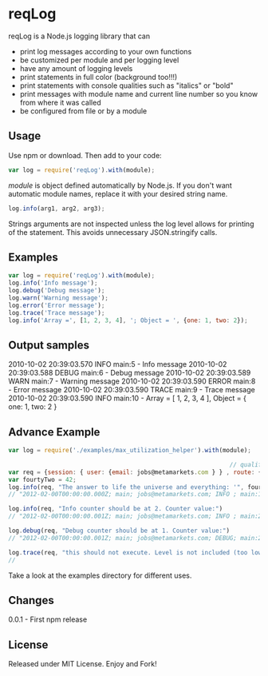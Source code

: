 reqLog
===========

reqLog is a Node.js logging library that can

* print log messages according to your own functions
* be customized per module and per logging level
* have any amount of logging levels
* print statements in full color (background too!!!)
* print statements with console qualities such as "italics" or "bold"
* print messages with module name and current line number so you know from where it was called
* be configured from file or by a module

Usage
-----
Use npm or download. Then add to your code:

  ```javascript
  var log = require('reqLog').with(module);
  ```

*module* is object defined automatically by Node.js. If you don't want automatic module names, replace it with your desired string name.

  ```javascript
  log.info(arg1, arg2, arg3);
  ```

Strings arguments are not inspected unless the log level allows for printing of the statement.  This avoids unnecessary JSON.stringify calls.

Examples
--------

  ```javascript
  var log = require('reqLog').with(module);
  log.info('Info message');
  log.debug('Debug message');
  log.warn('Warning message');
  log.error('Error message');
  log.trace('Trace message');
  log.info('Array =', [1, 2, 3, 4], '; Object = ', {one: 1, two: 2});
  ```


Output samples
--------------

  2010-10-02 20:39:03.570 INFO  main:5 - Info message
  2010-10-02 20:39:03.588 DEBUG main:6 - Debug message
  2010-10-02 20:39:03.589 WARN  main:7 - Warning message
  2010-10-02 20:39:03.590 ERROR main:8 - Error message
  2010-10-02 20:39:03.590 TRACE main:9 - Trace message
  2010-10-02 20:39:03.590 INFO  main:10 - Array = [ 1, 2, 3, 4 ], Object = { one: 1, two: 2 }

Advance Example
---------------

  ```javascript
  var log = require('./examples/max_utilization_helper').with(module);

                                                                // qualifiers to make it a 'req' object
  var req = {session: { user: {email: jobs@metamarkets.com } } , route: {}, res: {}, next: {}};
  var fourtyTwo = 42;
  log.info(req, "The answer to life the universe and everything: '", fourtyTwo, "'")
  // "2012-02-00T00:00:00.000Z; main; jobs@metamarkets.com; INFO ; main:18; The answer to life the universe and everything: '!¿!fourtyTwo!¿!'; 1"

  log.info(req, "Info counter should be at 2. Counter value:")
  // "2012-02-00T00:00:00.001Z; main; jobs@metamarkets.com; INFO ; main:21; Info counter should be at 2. Counter value:; 2"

  log.debug(req, "Debug counter should be at 1. Counter value:")
  // "2012-02-00T00:00:00.001Z; main; jobs@metamarkets.com; DEBUG; main:24; Debug counter should be at 1. Counter value:; 1"

  log.trace(req, "this should not execute. Level is not included (too low in stack)")
  //
  ```

Take a look at the examples directory for different uses.


Changes
-------
0.0.1 - First npm release


License
-------
Released under MIT License. Enjoy and Fork!
